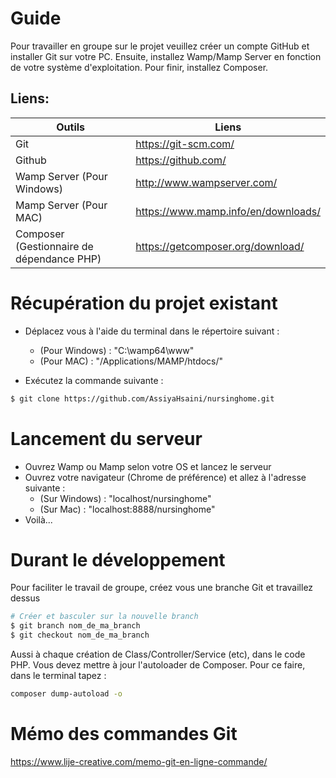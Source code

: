 # Guide

Pour travailler en groupe sur le projet veuillez créer un compte GitHub et installer Git sur votre PC.
Ensuite, installez Wamp/Mamp Server en fonction de votre système d'exploitation.
Pour finir, installez Composer.

## Liens:
| Outils | Liens |
| ------ | ------ |
| Git | https://git-scm.com/|
| Github | https://github.com/|
| Wamp Server (Pour Windows) | http://www.wampserver.com/ |
| Mamp Server (Pour MAC) | https://www.mamp.info/en/downloads/ |
| Composer (Gestionnaire de dépendance PHP) | https://getcomposer.org/download/ |

# Récupération du projet existant
- Déplacez vous à l'aide du terminal dans le répertoire suivant :

	- (Pour Windows) : "C:\wamp64\www"
	- (Pour MAC) : "/Applications/MAMP/htdocs/"
	
- Exécutez la commande suivante  : 
```sh
$ git clone https://github.com/AssiyaHsaini/nursinghome.git 
```
# Lancement du serveur
- Ouvrez Wamp ou Mamp selon votre OS et lancez le serveur
- Ouvrez votre navigateur (Chrome de préférence) et allez à l'adresse suivante :
	- (Sur Windows) : "localhost/nursinghome"
	- (Sur Mac) : "localhost:8888/nursinghome"
- Voilà...

# Durant le développement
Pour faciliter le travail de groupe, créez vous une branche Git et travaillez dessus
```sh
# Créer et basculer sur la nouvelle branch
$ git branch nom_de_ma_branch
$ git checkout nom_de_ma_branch
```

Aussi à chaque création de Class/Controller/Service (etc), dans le code PHP. Vous devez mettre à jour l'autoloader de Composer. Pour ce faire, dans le terminal tapez :

```sh
composer dump-autoload -o
```

# Mémo des commandes Git
https://www.lije-creative.com/memo-git-en-ligne-commande/

